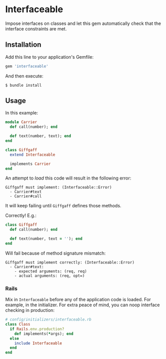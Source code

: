 # Interfaceable

Impose interfaces on classes and let this gem automatically check that the interface constraints are met.

## Installation

Add this line to your application's Gemfile:

```ruby
gem 'interfaceable'
```

And then execute:

    $ bundle install

## Usage

In this example:

```ruby
module Carrier
  def call(number); end

  def text(number, text); end
end

class Giffgaff
  extend Interfaceable

  implements Carrier
end
```

An attempt to _load_ this code will result in the following error:

    Giffgaff must implement: (Interfaceable::Error)
      - Carrier#text
      - Carrier#call

It will keep failing until `Giffgaff` defines those methods.

Correctly! E.g.:

```ruby
class Giffgaff
  def call(number); end

  def text(number, text = ''); end
end
```

Will fail because of method signature mismatch:

    Giffgaff must implement correctly: (Interfaceable::Error)
      - Carrier#text:
        - expected arguments: (req, req)
        - actual arguments: (req, opt=)

### Rails

Mix in `Interfaceable` before any of the application code is loaded. For example, in the initializer. For extra peace of mind, you can noop interface checking in production:

```ruby
# config/initializers/interfaceable.rb
class Class
  if Rails.env.production?
    def implements(*args); end
  else
    include Interfaceable
  end
end
```

